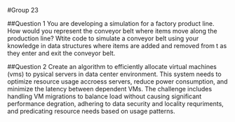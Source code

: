 #Group 23




##Question 1
You are developing a simulation for a factory product line. How would you represent the conveyor belt where items move along the production line?
Wtite code to simulate a conveyor belt using your knowledge in data structures where items are added and removed from t as they enter and exit the conveyor belt.


##Question 2
Create an algorithm to efficiently allocate virtual machines (vms) to pysical servers in data center environment. This system needs to optimize resource usage accroess servers, reduce power consumption, and minimize the latency between dependent VMs. The challenge includes handling VM migrations to balance load without causing significant performance degration, adhering to data security and locality requriments, and predicating resource needs based on usage patterns.
